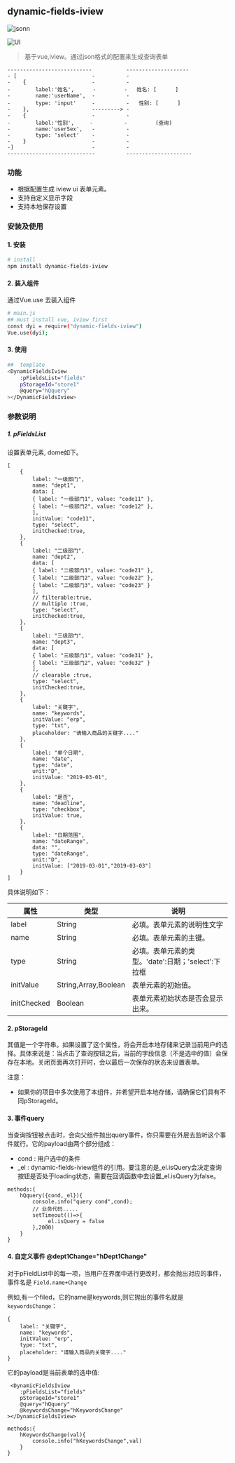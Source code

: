 ## dynamic-fields-iview

![jsonn](./json.png)

![UI](./demo.gif)

> 基于vue,iview。通过json格式的配置来生成查询表单

```
---------------------------           --------------------
- [                        -          -
-    {                     -          -
-        label:'姓名',      -         -   姓名: [      ]
-        name:'userName',  -          -
-        type: 'input'     -          -   性别: [      ]
-    },                    ---------> -
-    {                     -          -
-        label:'性别',     -          -         (查询) 
-        name:'userSex',   -          -
-        type: 'select'    -          -
-    }                     -          -
-]                         -          -  
----------------------------          --------------------- 
```

### 功能

- 根据配置生成 iview ui 表单元素。
- 支持自定义显示字段
- 支持本地保存设置


### 安装及使用

#### 1. 安装
``` bash
# install 
npm install dynamic-fields-iview 
```
#### 2. 装入组件
通过Vue.use 去装入组件
``` bash
# main.js
## must install vue, iview first
const dyi = require("dynamic-fields-iview")
Vue.use(dyi);
```
#### 3. 使用

``` bash
##  template
<DynamicFieldsIview 
    :pFieldsList="fields" 
    pStorageId="store1"
    @query="hQquery"
></DynamicFieldsIview>
```

### 参数说明

##### 1. pFieldsList
设置表单元素, dome如下。
```
[
    {
        label: "一级部门",
        name: "dept1",
        data: [
        { label: "一级部门1", value: "code11" },
        { label: "一级部门2", value: "code12" },
        ],
        initValue: "code11",
        type: "select",
        initChecked:true,
    },
    {
        label: "二级部门",
        name: "dept2",
        data: [
        { label: "二级部门1", value: "code21" },
        { label: "二级部门2", value: "code22" },
        { label: "二级部门3", value: "code23" }
        ],
        // filterable:true,
        // multiple :true,
        type: "select",
        initChecked:true,
    },
    {
        label: "三级部门",
        name: "dept3",
        data: [
        { label: "三级部门1", value: "code31" },
        { label: "三级部门2", value: "code32" }
        ],
        // clearable :true,
        type: "select",
        initChecked:true,
    },
    {
        label: "关键字",
        name: "keywords",
        initValue: "erp",
        type: "txt",
        placeholder: "请输入商品的关键字...."
    },
    {
        label: "单个日期",
        name: "date",
        type: "date",
        unit:"D",
        initValue: "2019-03-01",
    },
    {
        label: "是否",
        name: "deadline",
        type: "checkbox",
        initValue: true,
    },
    {
        label: "日期范围",
        name: "dateRange",
        data: "",
        type: "dateRange",
        unit:"D",
        initValue: ["2019-03-01","2019-03-03"]
    }
]

```

具体说明如下：

| 属性 | 类型 | 说明 | 
|------|------|------|
| label | String  | 必填。表单元素的说明性文字   |
| name | String  | 必填。表单元素的主键。   |
| type | String  | 必填。表单元素的类型。'date':日期；'select':下拉框   |
| initValue | String,Array,Boolean  | 表单元素的初始值。   |
| initChecked | Boolean  | 表单元素初始状态是否会显示出来。   |

#### 2. pStorageId

其值是一个字符串。如果设置了这个属性，将会开启本地存储来记录当前用户的选择。具体来说是：当点击了查询按钮之后，当前的字段信息（不是选中的值）会保存在本地。关闭页面再次打开时，会以最后一次保存的状态来设置表单。

注意：
- 如果你的项目中多次使用了本组件，并希望开启本地存储，请确保它们具有不同pStorageId。

#### 3. 事件query

当查询按钮被点击时，会向父组件抛出query事件，你只需要在外层去监听这个事件就行。它的payload由两个部分组成：
- cond : 用户选中的条件
- _el  : dynamic-fields-iview组件的引用。要注意的是_el.isQuery会决定查询按钮是否处于loading状态，需要在回调函数中去设置_el.isQuery为false。


```
methods:{
    hQquery({cond,_el}){
        console.info("query cond",cond);
        // 业务代码.....
        setTimeout(()=>{
            _el.isQuery = false
        },2000)
    }
}

```

#### 4. 自定义事件 @dept1Change="hDept1Change"

对于pFieldList中的每一项，当用户在界面中进行更改时，都会抛出对应的事件，事件名是 `Field.name+Change`

例如,有一个filed，它的name是keywords,则它抛出的事件名就是`keywordsChange`：
```
{
    label: "关键字",
    name: "keywords",
    initValue: "erp",
    type: "txt",
    placeholder: "请输入商品的关键字...."
}
```
它的payload是当前表单的选中值:

```
 <DynamicFieldsIview 
    :pFieldsList="fields" 
    pStorageId="store1"
    @query="hQquery"
    @keywordsChange="hKeywordsChange"
></DynamicFieldsIview>

methods:{
    hKeywordsChange(val){
        console.info("hKeywordsChange",val)
    }
}
```